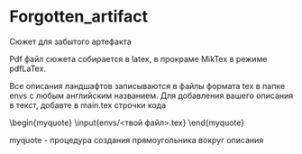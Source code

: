 # Forgotten_artifact
Сюжет для забытого артефакта

Pdf файл сюжета собирается в latex, в прокраме MikTex в режиме pdfLaTex.

Все описания ландшафтов записываются в файлы формата tex в папке envs с любым английским названием.
Для добавления вашего описания в текст, добавте в main.tex строчки кода

\begin{myquote}
\input{envs/<твой файл>.tex}
\end{myquote}

myquote - процедура создания прямоугольника вокруг описания
